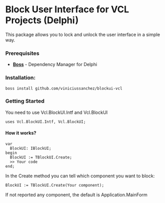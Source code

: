# Block User Interface for VCL Projects (Delphi)
This package allows you to lock and unlock the user interface in a simple way.

### Prerequisites
 * [**Boss**](https://github.com/HashLoad/boss) - Dependency Manager for Delphi
 
### Installation: 
```
boss install github.com/viniciussanchez/blockui-vcl
```

### Getting Started
You need to use Vcl.BlockUI.Intf and Vcl.BlockUI 
```
uses Vcl.BlockUI.Intf, Vcl.BlockUI;
```

#### How it works?
```
var
  BlockUI: IBlockUI;
begin
  BlockUI := TBlockUI.Create;
  >> Your code
end;
``` 

In the Create method you can tell which component you want to block:

```
BlockUI := TBlockUI.Create(Your component);
``` 

If not reported any component, the default is Application.MainForm